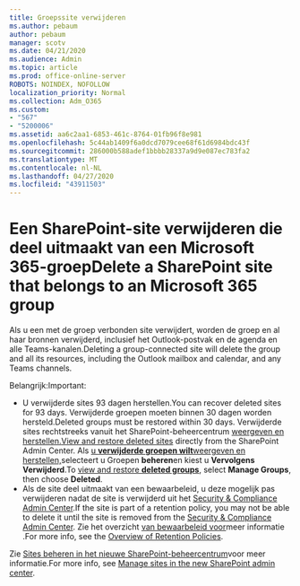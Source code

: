 ```yaml
---
title: Groepssite verwijderen
ms.author: pebaum
author: pebaum
manager: scotv
ms.date: 04/21/2020
ms.audience: Admin
ms.topic: article
ms.prod: office-online-server
ROBOTS: NOINDEX, NOFOLLOW
localization_priority: Normal
ms.collection: Adm_O365
ms.custom:
- "567"
- "5200006"
ms.assetid: aa6c2aa1-6853-461c-8764-01fb96f8e981
ms.openlocfilehash: 5c44ab1409f6a0dcd7079cee68f61d6984bdc43f
ms.sourcegitcommit: 286000b588adef1bbbb28337a9d9e087ec783fa2
ms.translationtype: MT
ms.contentlocale: nl-NL
ms.lasthandoff: 04/27/2020
ms.locfileid: "43911503"
---
```

# <a name="delete-a-sharepoint-site-that-belongs-to-an-microsoft-365-group"></a><span data-ttu-id="78277-102">Een SharePoint-site verwijderen die deel uitmaakt van een Microsoft 365-groep</span><span class="sxs-lookup"><span data-stu-id="78277-102">Delete a SharePoint site that belongs to an Microsoft 365 group</span></span>

<span data-ttu-id="78277-103">Als u een met de groep verbonden site verwijdert, worden de groep en al haar bronnen verwijderd, inclusief het Outlook-postvak en de agenda en alle Teams-kanalen.</span><span class="sxs-lookup"><span data-stu-id="78277-103">Deleting a group-connected site will delete the group and all its resources, including the Outlook mailbox and calendar, and any Teams channels.</span></span>
  
<span data-ttu-id="78277-104">Belangrijk:</span><span class="sxs-lookup"><span data-stu-id="78277-104">Important:</span></span>

- <span data-ttu-id="78277-105">U verwijderde sites 93 dagen herstellen.</span><span class="sxs-lookup"><span data-stu-id="78277-105">You can recover deleted sites for 93 days.</span></span> <span data-ttu-id="78277-106">Verwijderde groepen moeten binnen 30 dagen worden hersteld.</span><span class="sxs-lookup"><span data-stu-id="78277-106">Deleted groups must be restored within 30 days.</span></span> <span data-ttu-id="78277-107">Verwijderde sites rechtstreeks vanuit het SharePoint-beheercentrum [weergeven en herstellen.](https://admin.microsoft.com/sharepoint?page=recyclebin&modern=true)</span><span class="sxs-lookup"><span data-stu-id="78277-107">[View and restore deleted sites](https://admin.microsoft.com/sharepoint?page=recyclebin&modern=true) directly from the SharePoint Admin Center.</span></span> <span data-ttu-id="78277-108">Als [u **verwijderde groepen wilt**weergeven en herstellen,](https://outlook.office.com/people/group/deleted)selecteert u Groepen **beheren**en kiest u **Vervolgens Verwijderd**.</span><span class="sxs-lookup"><span data-stu-id="78277-108">To [view and restore **deleted groups**](https://outlook.office.com/people/group/deleted), select **Manage Groups**, then choose **Deleted**.</span></span>
- <span data-ttu-id="78277-109">Als de site deel uitmaakt van een bewaarbeleid, u deze mogelijk pas verwijderen nadat de site is verwijderd uit het [Security & Compliance Admin Center](https://protection.office.com/?rfr=AdminCenter#/retention).</span><span class="sxs-lookup"><span data-stu-id="78277-109">If the site is part of a retention policy, you may not be able to delete it until the site is removed from the [Security & Compliance Admin Center](https://protection.office.com/?rfr=AdminCenter#/retention).</span></span> <span data-ttu-id="78277-110">Zie het overzicht [van bewaarbeleid voor](https://docs.microsoft.com/office365/securitycompliance/retention-policies#content-in-onedrive-accounts-and-sharepoint-sites)meer informatie .</span><span class="sxs-lookup"><span data-stu-id="78277-110">For more info, see the [Overview of Retention Policies](https://docs.microsoft.com/office365/securitycompliance/retention-policies#content-in-onedrive-accounts-and-sharepoint-sites).</span></span>
  
<span data-ttu-id="78277-111">Zie [Sites beheren in het nieuwe SharePoint-beheercentrum](https://docs.microsoft.com/sharepoint/manage-sites-in-new-admin-center)voor meer informatie.</span><span class="sxs-lookup"><span data-stu-id="78277-111">For more info, see [Manage sites in the new SharePoint admin center](https://docs.microsoft.com/sharepoint/manage-sites-in-new-admin-center).</span></span>
